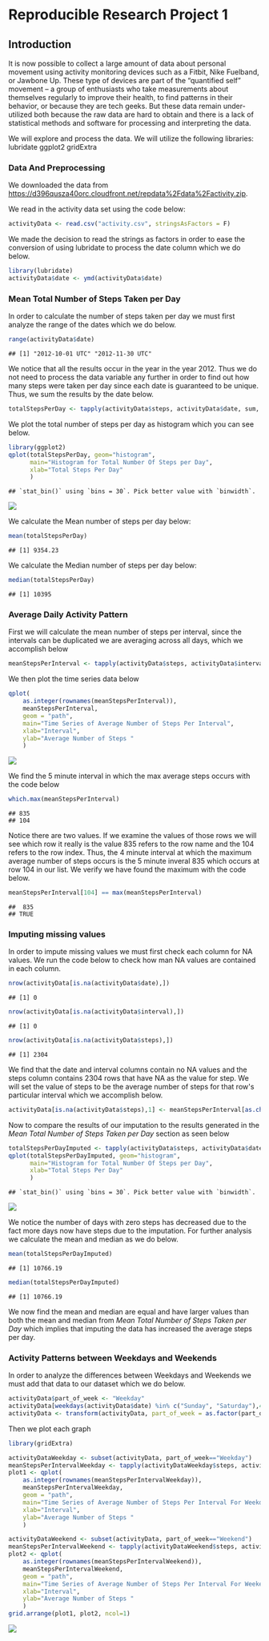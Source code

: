 # Reproducible Research Project 1

## Introduction
It is now possible to collect a large amount of data about personal movement using activity monitoring devices such as a Fitbit, Nike Fuelband, or Jawbone Up. These type of devices are part of the “quantified self” movement – a group of enthusiasts who take measurements about themselves regularly to improve their health, to find patterns in their behavior, or because they are tech geeks. But these data remain under-utilized both because the raw data are hard to obtain and there is a lack of statistical methods and software for processing and interpreting the data.

We will explore and process the data. We will utilize the following libraries:
lubridate
ggplot2
gridExtra
### Data And Preprocessing
We downloaded the data from https://d396qusza40orc.cloudfront.net/repdata%2Fdata%2Factivity.zip.

We read in the activity data set using the code below:

```r
activityData <- read.csv("activity.csv", stringsAsFactors = F)
```
We made the decision to read the strings as factors in order to ease the conversion of using lubridate to process the date column which we do below.

```r
library(lubridate)
activityData$date <- ymd(activityData$date)
```

### Mean Total Number of Steps Taken per Day
In order to calculate the number of steps taken per day we must first analyze the range of the dates
which we do below.

```r
range(activityData$date)
```

```
## [1] "2012-10-01 UTC" "2012-11-30 UTC"
```
We notice that all the results occur in the year in the year 2012. Thus we do not need to process the data variable any further in order to find out how many steps were taken per day since each date is guaranteed to be unique. Thus, we sum the results by the date below.

```r
totalStepsPerDay <- tapply(activityData$steps, activityData$date, sum, na.rm=TRUE)
```
We plot the total number of steps per day as histogram which you can see below.

```r
library(ggplot2)
qplot(totalStepsPerDay, geom="histogram", 
      main="Histogram for Total Number Of Steps per Day",
      xlab="Total Steps Per Day"
      )
```

```
## `stat_bin()` using `bins = 30`. Pick better value with `binwidth`.
```

![](PA1_template_files/figure-html/unnamed-chunk-5-1.png)

We calculate the Mean number of steps per day below:

```r
mean(totalStepsPerDay)
```

```
## [1] 9354.23
```

We calculate the Median number of steps per day below:

```r
median(totalStepsPerDay)
```

```
## [1] 10395
```

### Average Daily Activity Pattern
First we will calculate the mean number of steps per interval, since the intervals can be duplicated we are averaging across all days, which we accomplish below

```r
meanStepsPerInterval <- tapply(activityData$steps, activityData$interval, mean, na.rm=T)
```
We then plot the time series data below

```r
qplot(
    as.integer(rownames(meanStepsPerInterval)),
    meanStepsPerInterval, 
    geom = "path",
    main="Time Series of Average Number of Steps Per Interval",
    xlab="Interval",
    ylab="Average Number of Steps "
    )
```

![](PA1_template_files/figure-html/unnamed-chunk-9-1.png)

We find the 5 minute interval in which the max average steps occurs with the code below

```r
which.max(meanStepsPerInterval)
```

```
## 835 
## 104
```
Notice there are two values. If we examine the values of those rows we will see which row it really is the value 835 refers to the row name and the 104 refers to the row index. Thus, the 4 minute interval at which the maximum average number of steps occurs is the 5 minute inveral 835 which occurs at row 104 in our list. We verify we have found the maximum with the code below.

```r
meanStepsPerInterval[104] == max(meanStepsPerInterval)
```

```
##  835 
## TRUE
```

### Imputing missing values
In order to impute missing values we must first check each column for NA values.
We run the code below to check how man NA values are contained in each column.

```r
nrow(activityData[is.na(activityData$date),])
```

```
## [1] 0
```

```r
nrow(activityData[is.na(activityData$interval),])
```

```
## [1] 0
```

```r
nrow(activityData[is.na(activityData$steps),])
```

```
## [1] 2304
```
We find that the date and interval columns contain no NA values and the steps column contains 2304 rows that have NA as the value for step. We will set the value of steps to be the average number of steps for that row's particular interval which we accomplish below.

```r
activityData[is.na(activityData$steps),1] <- meanStepsPerInterval[as.character(activityData[is.na(activityData$steps),3])]
```
Now to compare the results of our imputation to the results generated in the *Mean Total Number of Steps Taken per Day* section as seen below

```r
totalStepsPerDayImputed <- tapply(activityData$steps, activityData$date, sum)
qplot(totalStepsPerDayImputed, geom="histogram", 
      main="Histogram for Total Number Of Steps per Day",
      xlab="Total Steps Per Day"
      )
```

```
## `stat_bin()` using `bins = 30`. Pick better value with `binwidth`.
```

![](PA1_template_files/figure-html/unnamed-chunk-14-1.png)

We notice the number of days with zero steps has decreased due to the fact more days now have steps due to the imputation. For further analysis we calculate the mean and median as we do below.

```r
mean(totalStepsPerDayImputed)
```

```
## [1] 10766.19
```

```r
median(totalStepsPerDayImputed)
```

```
## [1] 10766.19
```
We now find the mean and median are equal and have larger values than both the mean and median from *Mean Total Number of Steps Taken per Day* which implies that imputing the data has increased the average steps per day.

### Activity Patterns between Weekdays and Weekends
In order to analyze the differences between Weekdays and Weekends we must add that data to our dataset which we do below.

```r
activityData$part_of_week <- "Weekday"
activityData[weekdays(activityData$date) %in% c("Sunday", "Saturday"),4] <- "Weekend"
activityData <- transform(activityData, part_of_week = as.factor(part_of_week))
```
Then we plot each graph

```r
library(gridExtra)

activityDataWeekday <- subset(activityData, part_of_week=="Weekday")
meanStepsPerIntervalWeekday <- tapply(activityDataWeekday$steps, activityDataWeekday$interval, mean)
plot1 <- qplot(
    as.integer(rownames(meanStepsPerIntervalWeekday)),
    meanStepsPerIntervalWeekday, 
    geom = "path",
    main="Time Series of Average Number of Steps Per Interval For Weekdays",
    xlab="Interval",
    ylab="Average Number of Steps "
    )

activityDataWeekend <- subset(activityData, part_of_week=="Weekend")
meanStepsPerIntervalWeekend <- tapply(activityDataWeekend$steps, activityDataWeekend$interval, mean)
plot2 <- qplot(
    as.integer(rownames(meanStepsPerIntervalWeekend)),
    meanStepsPerIntervalWeekend, 
    geom = "path",
    main="Time Series of Average Number of Steps Per Interval For Weekends",
    xlab="Interval",
    ylab="Average Number of Steps "
    )
grid.arrange(plot1, plot2, ncol=1)
```

![](PA1_template_files/figure-html/unnamed-chunk-17-1.png)
